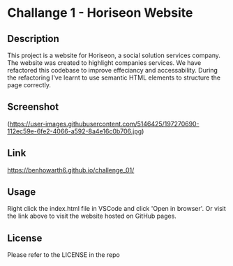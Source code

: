# Challange 1 - Horiseon Website

## Description

This project is a website for Horiseon, a social solution services company. The website was created to highlight companies services. We have refactored this codebase to improve effeciancy and accessability. During the refactoring I've learnt to use semantic HTML elements to structure the page correctly.

## Screenshot

(https://user-images.githubusercontent.com/5146425/197270690-112ec59e-6fe2-4066-a592-8a4e16c0b706.jpg)

## Link

https://benhowarth6.github.io/challenge_01/


## Usage

Right click the index.html file in VSCode and click 'Open in browser'. Or visit the link above to visit the website hosted on GitHub pages.

## License

Please refer to the LICENSE in the repo
